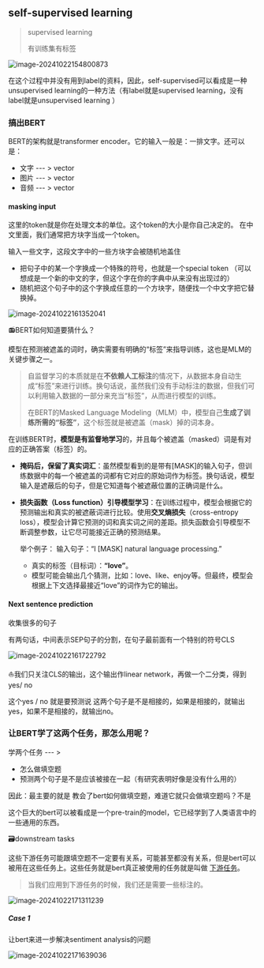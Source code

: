## self-supervised learning 

> supervised learning 
>
> 有训练集有标签

![image-20241022154800873](https://cdn.jsdelivr.net/gh/JIaDLu/BlogImg/img/202410221548029.png)

在这个过程中并没有用到label的资料，因此，self-supervised可以看成是一种unsupervised learning的一种方法（有label就是supervised learning，没有label就是unsupervised learning ）

### 搞出BERT

BERT的架构就是transformer encoder。它的输入一般是：一排文字。还可以是：

* 文字  --- > vector
* 图片  --- > vector
* 音频  --- > vector

#### masking input

这里的token就是你在处理文本的单位。这个token的大小是你自己决定的。 在中文里面，我们通常把方块字当成一个token。

输入一些文字，这段文字中的一些方块字会被随机地盖住 

* 把句子中的某一个字换成一个特殊的符号，也就是一个special token （可以想成是一个新的中文的字，但这个字在你的字典中从来没有出现过的）
* 随机把这个句子中的这个字换成任意的一个方块字，随便找一个中文字把它替换掉。

![image-20241022161352041](https://cdn.jsdelivr.net/gh/JIaDLu/BlogImg/img/202410221613152.png)

:radio:BERT如何知道要猜什么？

模型在预测被遮盖的词时，确实需要有明确的“标签”来指导训练，这也是MLM的关键步骤之一。

> 自监督学习的本质就是在**不依赖人工标注**的情况下，从数据本身自动生成“标签”来进行训练。换句话说，虽然我们没有手动标注的数据，但我们可以利用输入数据的一部分来充当“标签”，从而进行模型的训练。
>
> 在BERT的Masked Language Modeling（MLM）中，模型自己**生成了训练所需的“标签”**，这个标签就是被遮盖（mask）掉的词本身。

在训练BERT时，**模型是有监督地学习**的，并且每个被遮盖（masked）词是有对应的正确答案（标签）的。

* **掩码后，保留了真实词汇**：虽然模型看到的是带有[MASK]的输入句子，但训练数据中的每一个被遮盖的词都有它对应的原始词作为标签。换句话说，模型输入是遮蔽后的句子，但是它知道每个被遮蔽位置的正确词是什么。

* **损失函数（Loss function）引导模型学习**：在训练过程中，模型会根据它的预测输出和真实的被遮蔽词进行比较。使用**交叉熵损失**（cross-entropy loss），模型会计算它预测的词和真实词之间的差距。损失函数会引导模型不断调整参数，让它尽可能接近正确的预测结果。

  举个例子： 输入句子：“I [MASK] natural language processing.”

  * 真实的标签（目标词）：**“love”**。
  * 模型可能会输出几个猜测，比如：love、like、enjoy等。但最终，模型会根据上下文选择最接近“love”的词作为它的输出。

#### Next sentence prediction

收集很多的句子

有两句话，中间表示SEP句子的分割，在句子最前面有一个特别的符号CLS

![image-20241022161722792](https://cdn.jsdelivr.net/gh/JIaDLu/BlogImg/img/202410221617837.png)

:sailboat:我们只关注CLS的输出，这个输出作linear network，再做一个二分类，得到yes/ no

这个yes / no 就是要预测说 这两个句子是不是相接的，如果是相接的，就输出yes，如果不是相接的，就输出no。

### 让BERT学了这两个任务，那怎么用呢？

学两个任务 --- > 

* 怎么做填空题
*  预测两个句子是不是应该被接在一起（有研究表明好像是没有什么用的）

因此：最主要的就是 教会了bert如何做填空题，难道它就只会做填空题吗？不是

这个巨大的bert可以被看成是一个pre-train的model，它已经学到了人类语言中的一些通用的东西。

:card_file_box:downstream tasks

这些下游任务可能跟填空题不一定要有关系，可能甚至都没有关系，但是bert可以被用在这些任务上。这些任务就是bert真正被使用的任务就是叫做 <u>下游任务</u>。

> 当我们应用到下游任务的时候，我们还是需要一些标注的。

![image-20241022171311239](https://cdn.jsdelivr.net/gh/JIaDLu/BlogImg/img/202410221713367.png)

##### Case 1

让bert来进一步解决sentiment analysis的问题

![image-20241022171639036](https://cdn.jsdelivr.net/gh/JIaDLu/BlogImg/img/202410221716113.png)

















